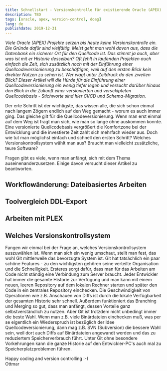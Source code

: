 ```yaml
---
title: Schnellstart - Versionskontrolle für existierende Oracle (APEX) Projekte
description: TBD
tags: [oracle, apex, version-control, doag]
lang: de
publishdate: 2019-12-31
---
```


*Viele Oracle (APEX) Projekte setzen bis heute keine Versionskontrolle ein. Die Gründe dafür sind vielfältig. Meist geht man wohl davon aus, dass die Datenbank ein sicherer Ort für den Quellcode ist. Das stimmt ja auch, aber was ist mit er Historie desselben? Oft fehlt in laufenden Projekten auch einfach die Zeit, sich zusätzlich noch mit der Einführung einer Quellcodeversionierung zu beschäftigen, weil auf den ersten Blick kein direkter Nutzen zu sehen ist. Wer wagt unter Zeitdruck da den zweiten Blick? Dieser Artikel will die Hürde für die Einführung einer Quellcodeversionierung ein wenig tiefer legen und versucht darüber hinaus den Blick in die Zukunft einer versionierten und versckipteten Quellcodebasis - Stichworte sind hier CI/CD und Schema-Migration.*

Der erte Schritt ist der wichtigste, das wissen alle, die sich schon einmal nach langem Zögern endlich auf den Weg gemacht - worum es auch immer ging. Das gleiche gilt für die Quellcodeversionierung. Wenn man erst einmal auf dem Weg ist fragt man sich, wie man so lange ohne auskommen konnte. Eine versionierte Quellcodebasis vergrößert die Komfortzone bei der Entwicklung und die investierte Zeit zahlt sich mehrfach wieder aus. Doch wie tut man möglichst einfach und schnell den ersten Schritt? Welches Versionskontrollsystem wählt man aus? Braucht man vielleicht zusätzliche, teure Software?

Fragen gibt es viele, wenn man anfängt, sich mit dem Thema auseinenanderzusetzen. Einige davon versucht dieser Artikel zu beantworten.

## Workflowänderung: Dateibasiertes Arbeiten

## Toolvergleich DDL-Export

## Arbeiten mit PLEX

## Welches Versionskontrollsystem

Fangen wir einmal bei der Frage an, welches Versionskontrollsystem auszuwählen ist. Wenn man sich ein wenig umschaut, stellt man fest, das wohl Git mittlerweile das bevorzugte System ist. Git hat tatsächlich ein paar schöne Features - zu den wichtigsten gehören seine verteilte Organisation und die Schnelligkeit. Ersteres sorgt dafür, dass man für das Arbeiten am Code nicht ständig eine Verbindung zum Server braucht. Jeder Entwickler hat immer die gesamte Historie zur Verfügung und man kann mit einem neuen, leeren Repository auf dem lokalen Rechner starten und später den Code in ein zentrales Repository einchecken. Die Geschwindigkeit von Operationen wie z.B. Anschauen von Diffs ist durch die lokale Verfügbarkeit der gesamten Historie sehr schnell. Außerdem funktioniert das Branching und Merging so gut, dass man anfängt, dessen Vorteile ganz selbstverständlich zu nutzen. Aber Git ist trotzdem nicht unbedingt immer die beste Wahl. Wenn man z.B. viele Binärdateien einchecken muß, was per se eigentlich ein Wiederspruch ist bezüglich der Idee Quellcodeversionierung, dann mag z.B. SVN (Subversion) die bessere Wahl sein, weil dort auch Diffs auf Binärdateien angewandt werden und das zu reduziertem Speicherverbrauch führt. Unter Git ohne besondere Vorkehrungen kann die ganze Historie auf den Entwickler-PC's auch mal zu Speicherplatzproblemen führen.

Happy coding and version controlling :-)<br>
Ottmar